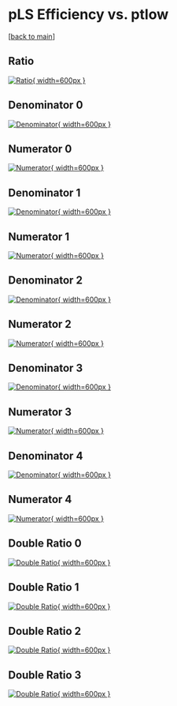 # pLS Efficiency vs. ptlow

[[back to main](./)]



## Ratio

[![Ratio](../mtv/var/pLS_base_13_-1_eff_ptlow.png){ width=600px }](../mtv/var/pLS_base_13_-1_eff_ptlow.pdf)

## Denominator 0

[![Denominator](../mtv/den/pLS_base_13_-1_eff_ptlow_den0.png){ width=600px }](../mtv/den/pLS_base_13_-1_eff_ptlow_den0.pdf)

## Numerator 0

[![Numerator](../mtv/num/pLS_base_13_-1_eff_ptlow_num0.png){ width=600px }](../mtv/num/pLS_base_13_-1_eff_ptlow_num0.pdf)

## Denominator 1

[![Denominator](../mtv/den/pLS_base_13_-1_eff_ptlow_den1.png){ width=600px }](../mtv/den/pLS_base_13_-1_eff_ptlow_den1.pdf)

## Numerator 1

[![Numerator](../mtv/num/pLS_base_13_-1_eff_ptlow_num1.png){ width=600px }](../mtv/num/pLS_base_13_-1_eff_ptlow_num1.pdf)

## Denominator 2

[![Denominator](../mtv/den/pLS_base_13_-1_eff_ptlow_den2.png){ width=600px }](../mtv/den/pLS_base_13_-1_eff_ptlow_den2.pdf)

## Numerator 2

[![Numerator](../mtv/num/pLS_base_13_-1_eff_ptlow_num2.png){ width=600px }](../mtv/num/pLS_base_13_-1_eff_ptlow_num2.pdf)

## Denominator 3

[![Denominator](../mtv/den/pLS_base_13_-1_eff_ptlow_den3.png){ width=600px }](../mtv/den/pLS_base_13_-1_eff_ptlow_den3.pdf)

## Numerator 3

[![Numerator](../mtv/num/pLS_base_13_-1_eff_ptlow_num3.png){ width=600px }](../mtv/num/pLS_base_13_-1_eff_ptlow_num3.pdf)

## Denominator 4

[![Denominator](../mtv/den/pLS_base_13_-1_eff_ptlow_den4.png){ width=600px }](../mtv/den/pLS_base_13_-1_eff_ptlow_den4.pdf)

## Numerator 4

[![Numerator](../mtv/num/pLS_base_13_-1_eff_ptlow_num4.png){ width=600px }](../mtv/num/pLS_base_13_-1_eff_ptlow_num4.pdf)

## Double Ratio 0

[![Double Ratio](../mtv/ratio/pLS_base_13_-1_eff_ptlow_ratio0.png){ width=600px }](../mtv/ratio/pLS_base_13_-1_eff_ptlow_ratio0.pdf)

## Double Ratio 1

[![Double Ratio](../mtv/ratio/pLS_base_13_-1_eff_ptlow_ratio1.png){ width=600px }](../mtv/ratio/pLS_base_13_-1_eff_ptlow_ratio1.pdf)

## Double Ratio 2

[![Double Ratio](../mtv/ratio/pLS_base_13_-1_eff_ptlow_ratio2.png){ width=600px }](../mtv/ratio/pLS_base_13_-1_eff_ptlow_ratio2.pdf)

## Double Ratio 3

[![Double Ratio](../mtv/ratio/pLS_base_13_-1_eff_ptlow_ratio3.png){ width=600px }](../mtv/ratio/pLS_base_13_-1_eff_ptlow_ratio3.pdf)

